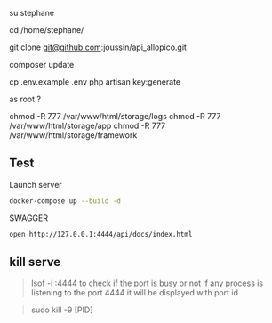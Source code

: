 
su stephane

cd /home/stephane/

git clone git@github.com:joussin/api_allopico.git

composer update

cp .env.example .env
php artisan key:generate

as root ?

chmod -R 777 /var/www/html/storage/logs
chmod -R 777 /var/www/html/storage/app
chmod -R 777 /var/www/html/storage/framework



## Test

Launch server
``` bash
docker-compose up --build -d
```

SWAGGER
``` bash
open http://127.0.0.1:4444/api/docs/index.html
```


## kill serve

> lsof -i :4444
to check if the port is busy or not if any process is listening to the port 4444 it will be displayed with port id

> sudo  kill -9 [PID]


